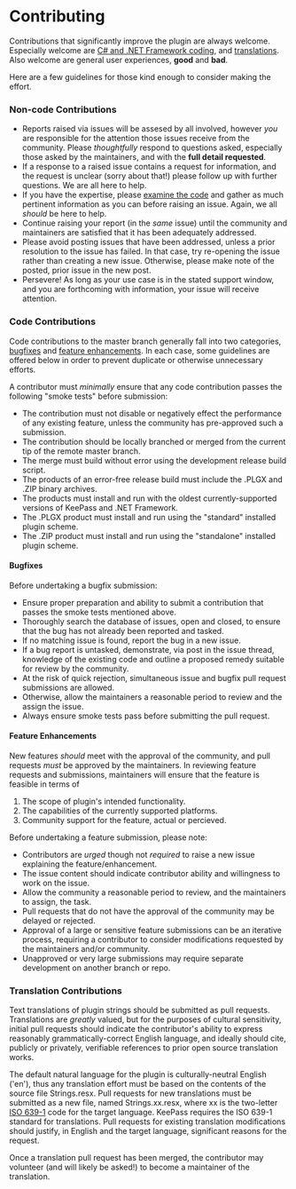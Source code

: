 # Contributing

Contributions that significantly improve the plugin are always welcome. Especially welcome are [C# and .NET Framework coding](#code-contributions), and [translations](#translation-contributions).  Also welcome are general user experiences, **good** and **bad**.

Here are a few guidelines for those kind enough to consider making the effort. 

### Non-code Contributions
* Reports raised via issues will be assesed by all involved, however *you* are responsible for the attention those issues receive from the community. Please *thoughtfully* respond to questions asked, especially those asked by the maintainers, and with the **full detail requested**.
* If a response to a raised issue contains a request for information, and the request is unclear (sorry about that!) please follow up with further questions. We are all here to help.
* If you have the expertise, please [examine the code](#code-contributions) and gather as much pertinent information as you can before raising an issue. Again, we all *should* be here to help.
* Continue raising your report (in the *same* issue) until the community and maintainers are satisfied that it has been adequately addressed.
* Please avoid posting issues that have been addressed, unless a prior resolution to the issue has failed.  In that case, try re-opening the issue rather than creating a new issue.  Otherwise, please make note of the posted, prior issue in the new post.
* Persevere! As long as your use case is in the stated support window, and you are forthcoming with information, your issue will receive attention.

### Code Contributions

Code contributions to the master branch generally fall into two categories, [bugfixes](#bugfixes) and [feature enhancements](#feature-enhancements). In each case, some guidelines are offered below in order to prevent duplicate or otherwise unnecessary efforts.

A contributor must *minimally* ensure that any code contribution passes the following "smoke tests" before submission:

* The contribution must not disable or negatively effect the performance of any existing feature, unless the community has pre-approved such a submission.
* The contribution should be locally branched or merged from the current tip of the remote master branch.
* The merge must build without error using the development release build script.
* The products of an error-free release build must include the .PLGX and .ZIP binary archives.
* The products must install and run with the oldest currently-supported versions of KeePass and .NET Framework.
* The .PLGX product must install and run using the "standard" installed plugin scheme.
* The .ZIP product must install and run using the "standalone" installed plugin scheme.

#### Bugfixes

Before undertaking a bugfix submission:
* Ensure proper preparation and ability to submit a contribution that passes the smoke tests mentioned above.
* Thoroughly search the database of issues, open and closed, to ensure that the bug has not already been reported and tasked.
* If no matching issue is found, report the bug in a new issue.
* If a bug report is untasked, demonstrate, via post in the issue thread, knowledge of the existing code and outline a proposed remedy suitable for review by the community.
* At the risk of quick rejection, simultaneous issue and bugfix pull request submissions are allowed.
* Otherwise, allow the maintainers a reasonable period to review and the assign the issue.
* Always ensure smoke tests pass before submitting the pull request.


#### Feature Enhancements

New features *should* meet with the approval of the community, and pull requests *must* be approved by the maintainers. In reviewing feature requests and submissions, maintainers will ensure that the feature is feasible in terms of

1. The scope of plugin's intended functionality.
2. The capabilities of the currently supported platforms.
3. Community support for the feature, actual or percieved.

Before undertaking a feature submission, please note:
* Contributors are *urged* though not *required* to raise a new issue explaining the feature/enhancement.
* The issue content should indicate contributor ability and willingness to work on the issue.
* Allow the community a reasonable period to review, and the maintainers to assign, the task.
* Pull requests that do not have the approval of the community may be delayed or rejected.
* Approval of a large or sensitive feature submissions can be an iterative process, requiring a contributor to consider modifications requested by the maintainers and/or community.
* Unapproved or very large submissions may require separate development on another branch or repo.

### Translation Contributions

Text translations of plugin strings should be submitted as pull requests.  Translations are *greatly* valued, but for the purposes of cultural sensitivity, initial pull requests should indicate the contributor's ability to express reasonably grammatically-correct English language, and ideally should cite, publicly or privately, verifiable references to prior open source translation works.  

The default natural language for the plugin is culturally-neutral English ('en'), thus any translation effort must be based on the contents of the source file Strings.resx.  Pull requests for new translations must be submitted as a new file, named Strings.xx.resx, where xx is the two-letter [ISO 639-1](https://en.wikipedia.org/wiki/List_of_ISO_639-1_codes) code for the target language.  KeePass requires the ISO 639-1 standard for translations.  Pull requests for existing translation modifications should justify, in English and the target language, significant reasons for the request.

Once a translation pull request has been merged, the contributor may volunteer (and will likely be asked!) to become a maintainer of the translation.
